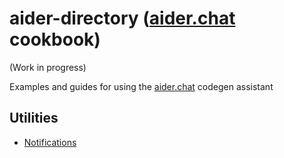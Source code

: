 # aider-directory ([aider.chat](https://aider.chat) cookbook)

(Work in progress)

Examples and guides for using the [aider.chat](https://aider.chat) codegen assistant

## Utilities

- [Notifications](./src/notifications.md)
